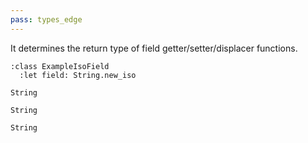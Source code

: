 ```yaml
---
pass: types_edge
---
```


It determines the return type of field getter/setter/displacer functions.

```savi
:class ExampleIsoField
  :let field: String.new_iso
```
```xtypes.return ExampleIsoField.field
String
```
```xtypes.return ExampleIsoField.field=
String
```
```xtypes.return ExampleIsoField.field<<=
String
```
